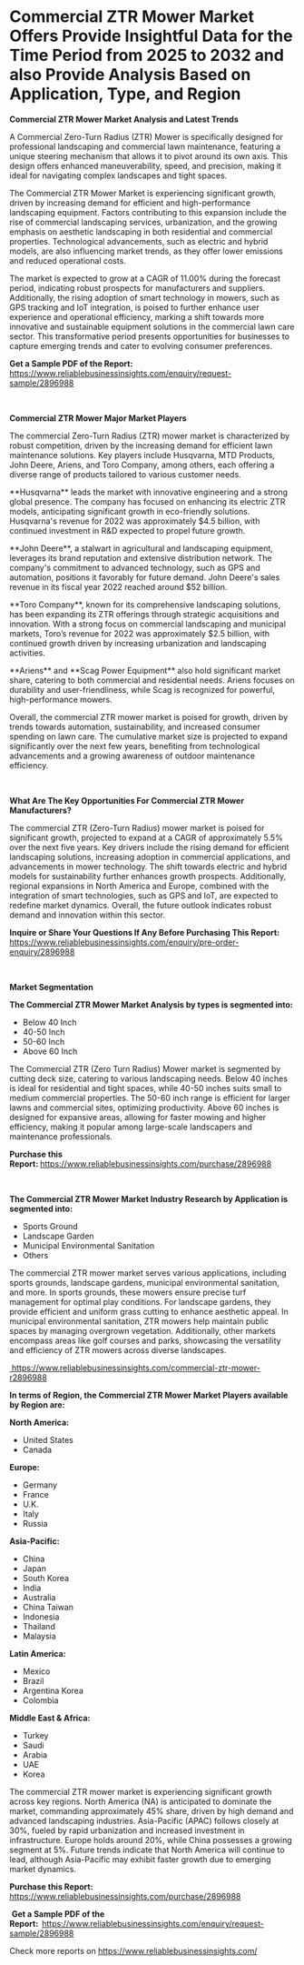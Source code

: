 <p><h1>Commercial ZTR Mower Market Offers Provide Insightful Data for the Time Period from 2025 to 2032 and also Provide Analysis Based on Application, Type, and Region</h1></p><p><strong>Commercial ZTR Mower Market Analysis and Latest Trends</strong></p>
<p><p>A Commercial Zero-Turn Radius (ZTR) Mower is specifically designed for professional landscaping and commercial lawn maintenance, featuring a unique steering mechanism that allows it to pivot around its own axis. This design offers enhanced maneuverability, speed, and precision, making it ideal for navigating complex landscapes and tight spaces.</p><p>The Commercial ZTR Mower Market is experiencing significant growth, driven by increasing demand for efficient and high-performance landscaping equipment. Factors contributing to this expansion include the rise of commercial landscaping services, urbanization, and the growing emphasis on aesthetic landscaping in both residential and commercial properties. Technological advancements, such as electric and hybrid models, are also influencing market trends, as they offer lower emissions and reduced operational costs.</p><p>The market is expected to grow at a CAGR of 11.00% during the forecast period, indicating robust prospects for manufacturers and suppliers. Additionally, the rising adoption of smart technology in mowers, such as GPS tracking and IoT integration, is poised to further enhance user experience and operational efficiency, marking a shift towards more innovative and sustainable equipment solutions in the commercial lawn care sector. This transformative period presents opportunities for businesses to capture emerging trends and cater to evolving consumer preferences.</p></p>
<p><strong>Get a Sample PDF of the Report:&nbsp;</strong> <a href="https://www.reliablebusinessinsights.com/enquiry/request-sample/2896988?utm_campaign=3030&utm_medium=2&utm_source=Github&utm_content=ia&utm_term=15032025&utm_id=commercial-ztr-mower">https://www.reliablebusinessinsights.com/enquiry/request-sample/2896988</a></p>
<p>&nbsp;</p>
<p><strong>Commercial ZTR Mower Major Market Players</strong></p>
<p><p>The commercial Zero-Turn Radius (ZTR) mower market is characterized by robust competition, driven by the increasing demand for efficient lawn maintenance solutions. Key players include Husqvarna, MTD Products, John Deere, Ariens, and Toro Company, among others, each offering a diverse range of products tailored to various customer needs.</p><p>**Husqvarna** leads the market with innovative engineering and a strong global presence. The company has focused on enhancing its electric ZTR models, anticipating significant growth in eco-friendly solutions. Husqvarna's revenue for 2022 was approximately $4.5 billion, with continued investment in R&D expected to propel future growth.</p><p>**John Deere**, a stalwart in agricultural and landscaping equipment, leverages its brand reputation and extensive distribution network. The company's commitment to advanced technology, such as GPS and automation, positions it favorably for future demand. John Deere's sales revenue in its fiscal year 2022 reached around $52 billion.</p><p>**Toro Company**, known for its comprehensive landscaping solutions, has been expanding its ZTR offerings through strategic acquisitions and innovation. With a strong focus on commercial landscaping and municipal markets, Toro’s revenue for 2022 was approximately $2.5 billion, with continued growth driven by increasing urbanization and landscaping activities.</p><p>**Ariens** and **Scag Power Equipment** also hold significant market share, catering to both commercial and residential needs. Ariens focuses on durability and user-friendliness, while Scag is recognized for powerful, high-performance mowers.</p><p>Overall, the commercial ZTR mower market is poised for growth, driven by trends towards automation, sustainability, and increased consumer spending on lawn care. The cumulative market size is projected to expand significantly over the next few years, benefiting from technological advancements and a growing awareness of outdoor maintenance efficiency.</p></p>
<p>&nbsp;</p>
<p><strong>What Are The Key Opportunities For Commercial ZTR Mower Manufacturers?</strong></p>
<p><p>The commercial ZTR (Zero-Turn Radius) mower market is poised for significant growth, projected to expand at a CAGR of approximately 5.5% over the next five years. Key drivers include the rising demand for efficient landscaping solutions, increasing adoption in commercial applications, and advancements in mower technology. The shift towards electric and hybrid models for sustainability further enhances growth prospects. Additionally, regional expansions in North America and Europe, combined with the integration of smart technologies, such as GPS and IoT, are expected to redefine market dynamics. Overall, the future outlook indicates robust demand and innovation within this sector.</p></p>
<p><strong>Inquire or Share Your Questions If Any Before Purchasing This Report:</strong> <a href="https://www.reliablebusinessinsights.com/enquiry/pre-order-enquiry/2896988?utm_campaign=3030&utm_medium=2&utm_source=Github&utm_content=ia&utm_term=15032025&utm_id=commercial-ztr-mower">https://www.reliablebusinessinsights.com/enquiry/pre-order-enquiry/2896988</a></p>
<p>&nbsp;</p>
<p><strong>Market Segmentation</strong></p>
<p><strong>The Commercial ZTR Mower Market Analysis by types is segmented into:</strong></p>
<p><ul><li>Below 40 Inch</li><li>40-50 Inch</li><li>50-60 Inch</li><li>Above 60 Inch</li></ul></p>
<p><p>The Commercial ZTR (Zero Turn Radius) Mower market is segmented by cutting deck size, catering to various landscaping needs. Below 40 inches is ideal for residential and tight spaces, while 40-50 inches suits small to medium commercial properties. The 50-60 inch range is efficient for larger lawns and commercial sites, optimizing productivity. Above 60 inches is designed for expansive areas, allowing for faster mowing and higher efficiency, making it popular among large-scale landscapers and maintenance professionals.</p></p>
<p><strong>Purchase this Report:&nbsp;</strong><a href="https://www.reliablebusinessinsights.com/purchase/2896988?utm_campaign=3030&utm_medium=2&utm_source=Github&utm_content=ia&utm_term=15032025&utm_id=commercial-ztr-mower">https://www.reliablebusinessinsights.com/purchase/2896988</a></p>
<p>&nbsp;</p>
<p><strong>The Commercial ZTR Mower Market Industry Research by Application is segmented into:</strong></p>
<p><ul><li>Sports Ground</li><li>Landscape Garden</li><li>Municipal Environmental Sanitation</li><li>Others</li></ul></p>
<p><p>The commercial ZTR mower market serves various applications, including sports grounds, landscape gardens, municipal environmental sanitation, and more. In sports grounds, these mowers ensure precise turf management for optimal play conditions. For landscape gardens, they provide efficient and uniform grass cutting to enhance aesthetic appeal. In municipal environmental sanitation, ZTR mowers help maintain public spaces by managing overgrown vegetation. Additionally, other markets encompass areas like golf courses and parks, showcasing the versatility and efficiency of ZTR mowers across diverse landscapes.</p></p>
<p><a href="https://www.reliablebusinessinsights.com/commercial-ztr-mower-r2896988?utm_campaign=3030&utm_medium=2&utm_source=Github&utm_content=ia&utm_term=15032025&utm_id=commercial-ztr-mower">&nbsp;https://www.reliablebusinessinsights.com/commercial-ztr-mower-r2896988</a></p>
<p><strong>In terms of Region, the Commercial ZTR Mower Market Players available by Region are:</strong></p>
<p>
    <p> <strong> North America: </strong>
        <ul>
            <li>United States</li>
            <li>Canada</li>
        </ul>
        </p> 
    <p> <strong> Europe: </strong>
        <ul>
            <li>Germany</li>
            <li>France</li>
            <li>U.K.</li>
            <li>Italy</li>
            <li>Russia</li>
        </ul>
        </p> 
    <p> <strong> Asia-Pacific: </strong>
        <ul>
            <li>China</li>
            <li>Japan</li>
            <li>South Korea</li>
            <li>India</li>
            <li>Australia</li>
            <li>China Taiwan</li>
            <li>Indonesia</li>
            <li>Thailand</li>
            <li>Malaysia</li>
        </ul>
        </p> 
    <p> <strong> Latin America: </strong>
        <ul>
            <li>Mexico</li>
            <li>Brazil</li>
            <li>Argentina Korea</li>
            <li>Colombia</li>
        </ul>
        </p> 
    <p> <strong> Middle East & Africa: </strong>
        <ul>
            <li>Turkey</li>
            <li>Saudi</li>
            <li>Arabia</li>
            <li>UAE</li>
            <li>Korea</li>
        </ul>
    </p>
    </p>
<p><p>The commercial ZTR mower market is experiencing significant growth across key regions. North America (NA) is anticipated to dominate the market, commanding approximately 45% share, driven by high demand and advanced landscaping industries. Asia-Pacific (APAC) follows closely at 30%, fueled by rapid urbanization and increased investment in infrastructure. Europe holds around 20%, while China possesses a growing segment at 5%. Future trends indicate that North America will continue to lead, although Asia-Pacific may exhibit faster growth due to emerging market dynamics.</p></p>
<p><strong>Purchase this Report: </strong><a href="https://www.reliablebusinessinsights.com/purchase/2896988?utm_campaign=3030&utm_medium=2&utm_source=Github&utm_content=ia&utm_term=15032025&utm_id=commercial-ztr-mower">https://www.reliablebusinessinsights.com/purchase/2896988</a></p>
<p>&nbsp;<strong>Get a Sample PDF of the Report:&nbsp;&nbsp;</strong><a href="https://www.reliablebusinessinsights.com/enquiry/request-sample/2896988?utm_campaign=3030&utm_medium=2&utm_source=Github&utm_content=ia&utm_term=15032025&utm_id=commercial-ztr-mower">https://www.reliablebusinessinsights.com/enquiry/request-sample/2896988</a></p>
<p><strong></strong></p>
<p>Check more reports on <a href="https://www.reliablebusinessinsights.com/?utm_campaign=3030&utm_medium=2&utm_source=Github&utm_content=ia&utm_term=15032025&utm_id=commercial-ztr-mower">https://www.reliablebusinessinsights.com/</a></p>